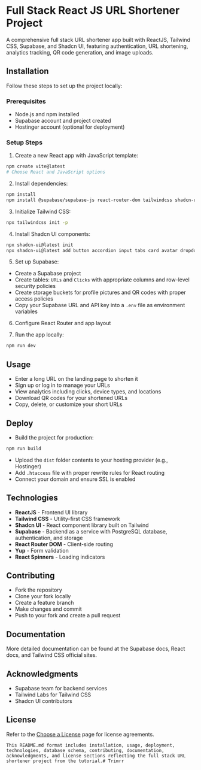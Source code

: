 
# Full Stack React JS URL Shortener Project

A comprehensive full stack URL shortener app built with ReactJS, Tailwind CSS, Supabase, and Shadcn UI, featuring authentication, URL shortening, analytics tracking, QR code generation, and image uploads.

## Installation

Follow these steps to set up the project locally:

### Prerequisites

- Node.js and npm installed
- Supabase account and project created
- Hostinger account (optional for deployment)

### Setup Steps

1. Create a new React app with JavaScript template:

```bash
npm create vite@latest
# Choose React and JavaScript options
```

2. Install dependencies:

```bash
npm install
npm install @supabase/supabase-js react-router-dom tailwindcss shadcn-ui react-spinners yup
```

3. Initialize Tailwind CSS:

```bash
npx tailwindcss init -p
```

4. Install Shadcn UI components:

```bash
npx shadcn-ui@latest init
npx shadcn-ui@latest add button accordion input tabs card avatar dropdown
```

5. Set up Supabase:

- Create a Supabase project
- Create tables: `URLs` and `Clicks` with appropriate columns and row-level security policies
- Create storage buckets for profile pictures and QR codes with proper access policies
- Copy your Supabase URL and API key into a `.env` file as environment variables

6. Configure React Router and app layout

7. Run the app locally:

```bash
npm run dev
```

## Usage

- Enter a long URL on the landing page to shorten it
- Sign up or log in to manage your URLs
- View analytics including clicks, device types, and locations
- Download QR codes for your shortened URLs
- Copy, delete, or customize your short URLs

## Deploy

- Build the project for production:

```bash
npm run build
```

- Upload the `dist` folder contents to your hosting provider (e.g., Hostinger)
- Add `.htaccess` file with proper rewrite rules for React routing
- Connect your domain and ensure SSL is enabled

## Technologies

- **ReactJS** - Frontend UI library
- **Tailwind CSS** - Utility-first CSS framework
- **Shadcn UI** - React component library built on Tailwind
- **Supabase** - Backend as a service with PostgreSQL database, authentication, and storage
- **React Router DOM** - Client-side routing
- **Yup** - Form validation
- **React Spinners** - Loading indicators



## Contributing

- Fork the repository
- Clone your fork locally
- Create a feature branch
- Make changes and commit
- Push to your fork and create a pull request

## Documentation

More detailed documentation can be found at the Supabase docs, React docs, and Tailwind CSS official sites.

## Acknowledgments

- Supabase team for backend services
- Tailwind Labs for Tailwind CSS
- Shadcn UI contributors

## License

Refer to the [Choose a License](https://choosealicense.com/) page for license agreements.
```
This README.md format includes installation, usage, deployment, technologies, database schema, contributing, documentation, acknowledgments, and license sections reflecting the full stack URL shortener project from the tutorial.# Trimrr
